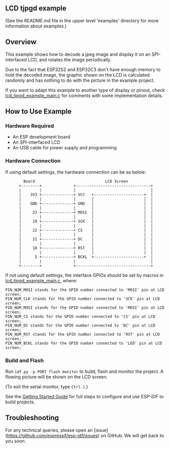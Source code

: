 ## LCD tjpgd example

(See the README.md file in the upper level 'examples' directory for more information about examples.)

## Overview

This example shows how to decode a jpeg image and display it on an SPI-interfaced LCD, and rotates the image periodically.

Due to the fact that ESP32S2 and ESP32C3 don't have enough memory to hold the decoded image, the graphic shown on the LCD is calculated randomly and has nothing to do with the picture in the example project.

If you want to adapt this example to another type of display or pinout, check [lcd_tjpgd_example_main.c](main/lcd_tjpgd_example_main.c) for comments with some implementation details.

## How to Use Example

### Hardware Required

* An ESP development board 
* An SPI-interfaced LCD
* An USB cable for power supply and programming

### Hardware Connection

If using default settings, the hardware connection can be as below:

```
        Board                               LCD Screen
      +--------+              +---------------------------------+
      |        |              |                                 |
      |    3V3 +--------------+ VCC   +----------------------+  |
      |        |              |       |                      |  |
      |    GND +--------------+ GND   |                      |  |
      |        |              |       |                      |  |
      |     23 +--------------+ MOSI  |                      |  |
      |        |              |       |                      |  |
      |     19 +--------------+ SCK   |                      |  |
      |        |              |       |                      |  |
      |     22 +--------------+ CS    |                      |  |
      |        |              |       |                      |  |
      |     21 +--------------+ DC    |                      |  |
      |        |              |       |                      |  |
      |     18 +--------------+ RST   |                      |  |
      |        |              |       |                      |  |
      |      5 +--------------+ BCKL  +----------------------+  |
      |        |              |                                 |
      +--------+              +---------------------------------+
```

If not using default settings, the interface GPIOs should be set by macros in [lcd_tjpgd_example_main.c](main/lcd_tjpgd_example_main.c), where:

    PIN_NUM_MOSI stands for the GPIO number connected to 'MOSI' pin at LCD screen;
    PIN_NUM_CLK stands for the GPIO number connected to 'SCK' pin at LCD screen;
    PIN_NUM_MOSI stands for the GPIO number connected to 'MOSI' pin at LCD screen;
    PIN_NUM_CS stands for the GPIO number connected to 'CS' pin at LCD screen;
    PIN_NUM_DC stands for the GPIO number connected to 'DC' pin at LCD screen;
    PIN_NUM_RST stands for the GPIO number connected to 'RST' pin at LCD screen;
    PIN_NUM_BCKL stands for the GPIO number connected to 'LED' pin at LCD screen;


### Build and Flash

Run `idf.py -p PORT flash monitor` to build, flash and monitor the project. A flowing picture will be shown on the LCD screen. 

(To exit the serial monitor, type ``Ctrl-]``.)

See the [Getting Started Guide](https://docs.espressif.com/projects/esp-idf/en/latest/get-started/index.html) for full steps to configure and use ESP-IDF to build projects.

## Troubleshooting

For any technical queries, please open an [issue] (https://github.com/espressif/esp-idf/issues) on GitHub. We will get back to you soon.
